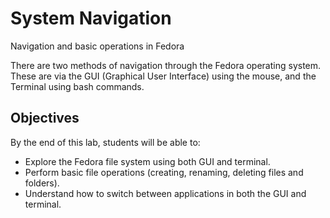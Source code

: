 # System Navigation

Navigation and basic operations in Fedora

There are two methods of navigation through the Fedora operating system. These are via the GUI (Graphical User Interface) using the mouse, and the Terminal using bash commands.

## Objectives
By the end of this lab, students will be able to:
- Explore the Fedora file system using both GUI and terminal.
- Perform basic file operations (creating, renaming, deleting files and folders).
- Understand how to switch between applications in both the GUI and terminal.
